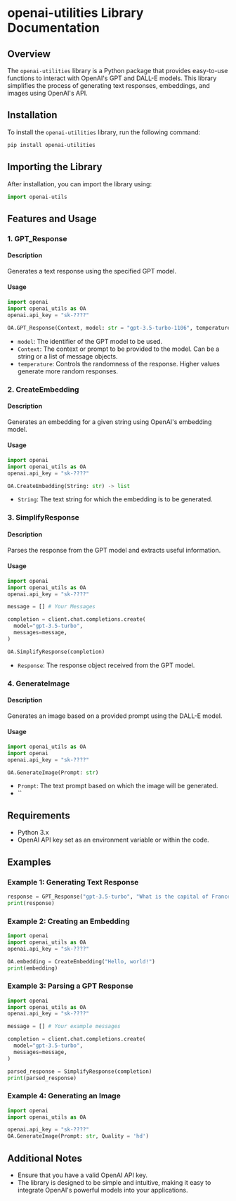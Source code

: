 # openai-utilities Library Documentation

## Overview

The `openai-utilities` library is a Python package that provides easy-to-use functions to interact with OpenAI's GPT and DALL-E models. This library simplifies the process of generating text responses, embeddings, and images using OpenAI's API.

## Installation

To install the `openai-utilities` library, run the following command:

```bash
pip install openai-utilities
```

## Importing the Library

After installation, you can import the library using:

```python
import openai-utils
```

## Features and Usage

### 1. GPT_Response

#### Description

Generates a text response using the specified GPT model.

#### Usage

```python
import openai
import openai_utils as OA
openai.api_key = "sk-????"

OA.GPT_Response(Context, model: str = "gpt-3.5-turbo-1106", temperature: float = 1) -> str
```

- `model`: The identifier of the GPT model to be used.
- `Context`: The context or prompt to be provided to the model. Can be a string or a list of message objects.
- `temperature`: Controls the randomness of the response. Higher values generate more random responses.

### 2. CreateEmbedding

#### Description

Generates an embedding for a given string using OpenAI's embedding model.

#### Usage

```python
import openai
import openai_utils as OA
openai.api_key = "sk-????"

OA.CreateEmbedding(String: str) -> list
```

- `String`: The text string for which the embedding is to be generated.

### 3. SimplifyResponse

#### Description

Parses the response from the GPT model and extracts useful information.

#### Usage

```python
import openai
import openai_utils as OA
openai.api_key = "sk-????"

message = [] # Your Messages

completion = client.chat.completions.create(
  model="gpt-3.5-turbo",
  messages=message,
)

OA.SimplifyResponse(completion)
```

- `Response`: The response object received from the GPT model.

### 4. GenerateImage

#### Description


Generates an image based on a provided prompt using the DALL-E model.

#### Usage

```python
import openai_utils as OA
import openai
openai.api_key = "sk-????"

OA.GenerateImage(Prompt: str)
```

- `Prompt`: The text prompt based on which the image will be generated.
- ``
## Requirements

- Python 3.x
- OpenAI API key set as an environment variable or within the code.

## Examples

### Example 1: Generating Text Response

```python
response = GPT_Response("gpt-3.5-turbo", "What is the capital of France?")
print(response)
```

### Example 2: Creating an Embedding

```python
import openai
import openai_utils as OA
openai.api_key = "sk-????"

OA.embedding = CreateEmbedding("Hello, world!")
print(embedding)
```

### Example 3: Parsing a GPT Response

```python
import openai
import openai_utils as OA
openai.api_key = "sk-????"

message = [] # Your example messages

completion = client.chat.completions.create(
  model="gpt-3.5-turbo",
  messages=message,
)

parsed_response = SimplifyResponse(completion)
print(parsed_response)
```

### Example 4: Generating an Image

```python
import openai
import openai_utils as OA

openai.api_key = "sk-????"
OA.GenerateImage(Prompt: str, Quality = 'hd')
```

## Additional Notes

- Ensure that you have a valid OpenAI API key.
- The library is designed to be simple and intuitive, making it easy to integrate OpenAI's powerful models into your applications.
